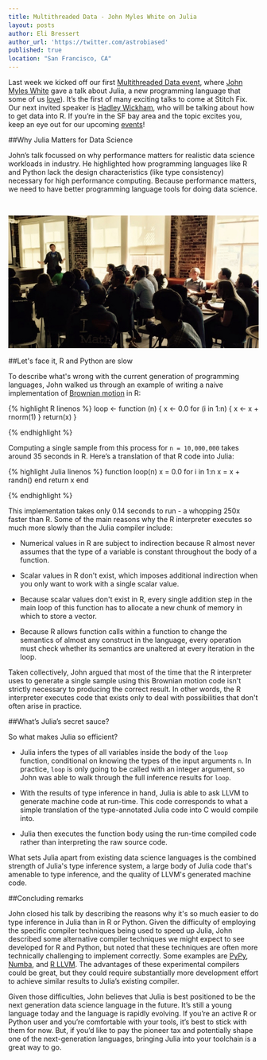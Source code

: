 ```yaml
---
title: Multithreaded Data - John Myles White on Julia
layout: posts
author: Eli Bressert
author_url: 'https://twitter.com/astrobiased'
published: true
location: "San Francisco, CA"
---
```


Last week we kicked off our first [Multithreaded Data event](http://www.meetup.com/Multithreaded-Data/events/220356115/), where [John Myles White](http://www.johnmyleswhite.com/) gave a talk about Julia, a new programming language that some of us [love](http://technology.stitchfix.com/blog/2014/12/04/i-heart-julia/)). It’s the first of many exciting talks to come at Stitch Fix. Our next invited speaker is [Hadley Wickham](http://had.co.nz/), who will be talking about how to get data into R. If you’re in the SF bay area and the topic excites you, keep an eye out for our upcoming [events](http://www.meetup.com/Multithreaded-Data/)!

##Why Julia Matters for Data Science

John’s talk focussed on why performance matters for realistic data science workloads in industry. He highlighted how programming languages like R and Python lack the design characteristics (like type consistency) necessary for high performance computing. Because performance matters, we need to have better programming language tools for doing data science.

<br />

![John talking about Julia](/assets/images/blog/jmw_multithreaded_data_talk_cropped.jpg)


##Let's face it, R and Python are slow

To describe what's wrong with the current generation of programming languages, John walked us through an example of writing a naive implementation of [Brownian motion](http://en.wikipedia.org/wiki/Brownian_motion) in R:

{% highlight R linenos %}
loop <- function (n) {
    x <- 0.0
    for (i in 1:n) {
       x <- x + rnorm(1)
    }
    return(x)
}

{% endhighlight %}

Computing a single sample from this process for `n = 10,000,000` takes around 35 seconds in R. Here’s a translation of that R code into Julia:

{% highlight Julia linenos %}
function loop(n)
    x = 0.0
    for i in 1:n
        x = x + randn()
    end
    return x
end

{% endhighlight %}

This implementation takes only 0.14 seconds to run - a whopping 250x faster than R. Some of the main reasons why the R interpreter executes so much more slowly than the Julia compiler include:

* Numerical values in R are subject to indirection because R almost
never assumes that the type of a variable is constant throughout the body of a function.

* Scalar values in R don't exist, which imposes additional indirection
when you only want to work with a single scalar value.

* Because scalar values don't exist in R, every single addition step in
the main loop of this function has to allocate a new chunk of memory in
which to store a vector.

* Because R allows function calls within a function to change the
semantics of almost any construct in the language, every operation must check whether its semantics are unaltered at every iteration in the loop.

Taken collectively, John argued that most of the time that the R interpreter uses to generate a single sample using this Brownian motion code isn't strictly necessary to producing the correct result. In other words, the R interpreter executes code that exists only to deal with possibilities that don't often arise in practice.

##What’s Julia’s secret sauce?

So what makes Julia so efficient?

* Julia infers the types of all variables inside the body of the `loop` function, conditional on knowing the types of the input arguments `n`. In practice, `loop` is only going to be called with an integer argument, so John was able to walk through the full inference results for `loop`.

* With the results of type inference in hand, Julia is able to ask LLVM to generate machine code at run-time. This code corresponds to what a simple translation of the type-annotated Julia code into C would compile into.

* Julia then executes the function body using the run-time compiled
code rather than interpreting the raw source code.

What sets Julia apart from existing data science languages is the combined strength of Julia's type inference system, a large body of Julia code that's amenable to type inference, and the quality of LLVM's generated machine code.

##Concluding remarks

John closed his talk by describing the reasons why it's so much easier to do type inference in Julia than in R or Python. Given the difficulty of employing the specific compiler techniques being used to speed up Julia, John described some alternative compiler techniques we might expect to see developed for R and Python, but noted that these techniques are often more technically challenging to implement correctly. Some examples are [PyPy](http://pypy.org/), [Numba](http://numba.pydata.org/), and [R LLVM](http://www.omegahat.org/Rllvm/). The advantages of these experimental compilers could be great, but they could require substantially more development effort to achieve similar results to Julia’s existing compiler.

Given those difficulties, John believes that Julia is best positioned to be the next generation data science language in the future. It’s still a young language today and the language is rapidly evolving. If you’re an active R or Python user and you’re comfortable with your tools, it’s best to stick with them for now. But, if you’d like to pay the pioneer tax and potentially shape one of the next-generation languages, bringing Julia into your toolchain is a great way to go.

